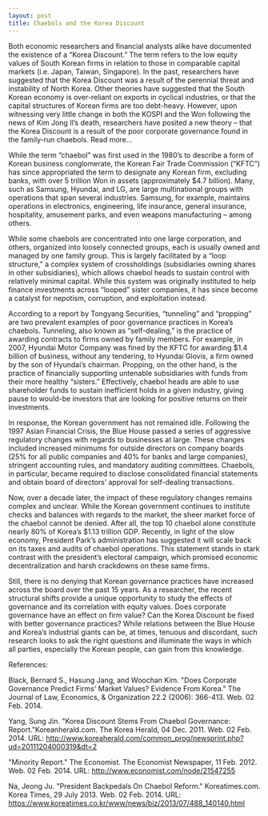 ```yaml
---
layout: post
title: Chaebols and the Korea Discount
---
```


Both economic researchers and financial analysts alike have documented the existence of a “Korea Discount.” The term refers to the low equity values of South Korean firms in relation to those in comparable capital markets (i.e. Japan, Taiwan, Singapore). In the past, researchers have suggested that the Korea Discount was a result of the perennial threat and instability of North Korea. Other theories have suggested that the South Korean economy is over-reliant on exports in cyclical industries, or that the capital structures of Korean firms are too debt-heavy. However, upon witnessing very little change in both the KOSPI and the Won following the news of Kim Jong Il’s death, researchers have posited a new theory – that the Korea Discount is a result of the poor corporate governance found in the family-run chaebols.
Read more…

While the term “chaebol” was first used in the 1980’s to describe a form of Korean business conglomerate, the Korean Fair Trade Commission (“KFTC”) has since appropriated the term to designate any Korean firm, excluding banks, with over 5 trillion Won in assets (approximately $4.7 billion). Many, such as Samsung, Hyundai, and LG, are large multinational groups with operations that span several industries. Samsung, for example, maintains operations in electronics, engineering, life insurance, general insurance, hospitality, amusement parks, and even weapons manufacturing – among others.

While some chaebols are concentrated into one large corporation, and others, organized into loosely connected groups, each is usually owned and managed by one family group. This is largely facilitated by a “loop structure,” a complex system of crossholdings (subsidiaries owning shares in other subsidiaries), which allows chaebol heads to sustain control with relatively minimal capital. While this system was originally instituted to help finance investments across “looped” sister companies, it has since become a catalyst for nepotism, corruption, and exploitation instead.

According to a report by Tongyang Securities, “tunneling” and “propping” are two prevalent examples of poor governance practices in Korea’s chaebols. Tunneling, also known as “self-dealing,” is the practice of awarding contracts to firms owned by family members. For example, in 2007, Hyundai Motor Company was fined by the KFTC for awarding $1.4 billion of business, without any tendering, to Hyundai Glovis, a firm owned by the son of Hyundai’s chairman. Propping, on the other hand, is the practice of financially supporting untenable subsidiaries with funds from their more healthy “sisters.” Effectively, chaebol heads are able to use shareholder funds to sustain inefficient holds in a given industry, giving pause to would-be investors that are looking for positive returns on their investments.

In response, the Korean government has not remained idle. Following the 1997 Asian Financial Crisis, the Blue House passed a series of aggressive regulatory changes with regards to businesses at large. These changes included increased minimums for outside directors on company boards (25% for all public companies and 40% for banks and large companies), stringent accounting rules, and mandatory auditing committees. Chaebols, in particular, became required to disclose consolidated financial statements and obtain board of directors’ approval for self-dealing transactions.

Now, over a decade later, the impact of these regulatory changes remains complex and unclear. While the Korean government continues to institute checks and balances with regards to the market, the sheer market force of the chaebol cannot be denied. After all, the top 10 chaebol alone constitute nearly 80% of Korea’s $1.13 trillion GDP. Recently, in light of the slow economy, President Park’s administration has suggested it will scale back on its taxes and audits of chaebol operations. This statement stands in stark contrast with the president’s electoral campaign, which promised economic decentralization and harsh crackdowns on these same firms.

Still, there is no denying that Korean governance practices have increased across the board over the past 15 years. As a researcher, the recent structural shifts provide a unique opportunity to study the effects of governance and its correlation with equity values. Does corporate governance have an effect on firm value? Can the Korea Discount be fixed with better governance practices? While relations between the Blue House and Korea’s industrial giants can be, at times, tenuous and discordant, such research looks to ask the right questions and illuminate the ways in which all parties, especially the Korean people, can gain from this knowledge.

References:

Black, Bernard S., Hasung Jang, and Woochan Kim. "Does Corporate Governance Predict Firms' Market Values? Evidence From Korea." The Journal of Law, Economics, & Organization 22.2 (2006): 366-413. Web. 02 Feb. 2014.

Yang, Sung Jin. "Korea Discount Stems From Chaebol Governance: Report."Koreanherald.com. The Korea Herald, 04 Dec. 2011. Web. 02 Feb. 2014. URL: http://www.koreaherald.com/common_prog/newsprint.php?ud=20111204000319&dt=2

"Minority Report." The Economist. The Economist Newspaper, 11 Feb. 2012. Web. 02 Feb. 2014. URL: http://www.economist.com/node/21547255

Na, Jeong Ju. "President Backpedals On Chaebol Reform." Koreatimes.com. Korea Times, 29 July 2013. Web. 02 Feb. 2014. URL: https://www.koreatimes.co.kr/www/news/biz/2013/07/488_140140.html

